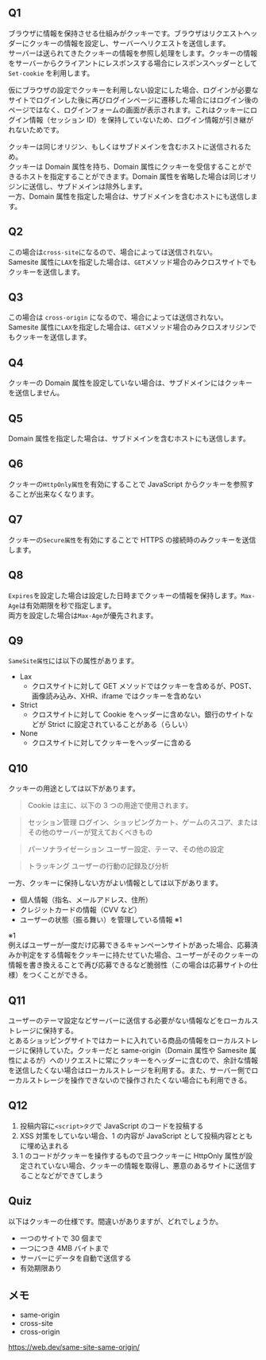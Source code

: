 ## Q1

ブラウザに情報を保持させる仕組みがクッキーです。ブラウザはリクエストヘッダーにクッキーの情報を設定し、サーバーへリクエストを送信します。  
サーバーは送られてきたクッキーの情報を参照し処理をします。クッキーの情報をサーバーからクライアントにレスポンスする場合にレスポンスヘッダーとして `Set-cookie` を利用します。

仮にブラウザの設定でクッキーを利用しない設定にした場合、ログインが必要なサイトでログインした後に再びログインページに遷移した場合にはログイン後のページではなく、ログインフォームの画面が表示されます。これはクッキーにログイン情報（セッション ID）を保持していないため、ログイン情報が引き継がれないためです。

クッキーは同じオリジン、もしくはサブドメインを含むホストに送信されるため。  
クッキーは Domain 属性を持ち、Domain 属性にクッキーを受信することができるホストを指定することができます。Domain 属性を省略した場合は同じオリジンに送信し、サブドメインは除外します。  
一方、Domain 属性を指定した場合は、サブドメインを含むホストにも送信します。

## Q2

この場合は`cross-site`になるので、場合によっては送信されない。  
Samesite 属性に`LAX`を指定した場合は、`GET`メソッド場合のみクロスサイトでもクッキーを送信します。

## Q3

この場合は `cross-origin` になるので、場合によっては送信されない。  
Samesite 属性に`LAX`を指定した場合は、`GET`メソッド場合のみクロスオリジンでもクッキーを送信します。

## Q4

クッキーの Domain 属性を設定していない場合は、サブドメインにはクッキーを送信しません。

## Q5

Domain 属性を指定した場合は、サブドメインを含むホストにも送信します。

## Q6

クッキーの`HttpOnly属性`を有効にすることで JavaScript からクッキーを参照することが出来なくなります。

## Q7

クッキーの`Secure属性`を有効にすることで HTTPS の接続時のみクッキーを送信します。

## Q8

`Expires`を設定した場合は設定した日時までクッキーの情報を保持します。`Max-Age`は有効期限を秒で指定します。  
両方を設定した場合は`Max-Age`が優先されます。

## Q9

`SameSite属性`には以下の属性があります。

- Lax
  - クロスサイトに対して GET メソッドではクッキーを含めるが、POST、画像読み込み、XHR、iframe ではクッキーを含めない
- Strict
  - クロスサイトに対して Cookie をヘッダーに含めない。銀行のサイトなどが Strict に設定されていることがある（らしい）
- None
  - クロスサイトに対してクッキーをヘッダーに含める

## Q10

クッキーの用途としては以下があります。

> Cookie は主に、以下の 3 つの用途で使用されます。

> セッション管理
> ログイン、ショッピングカート、ゲームのスコア、またはその他のサーバーが覚えておくべきもの

> パーソナライゼーション
> ユーザー設定、テーマ、その他の設定

> トラッキング
> ユーザーの行動の記録及び分析

一方、クッキーに保持しない方がよい情報としては以下があります。

- 個人情報（指名、メールアドレス、住所）
- クレジットカードの情報（CVV など）
- ユーザーの状態（振る舞い）を管理している情報 ※1

※1  
例えばユーザーが一度だけ応募できるキャンペーンサイトがあった場合、応募済みか判定をする情報をクッキーに持たせていた場合、ユーザーがそのクッキーの情報を書き換えることで再び応募できるなど脆弱性（この場合は応募サイトの仕様）をつくことができる。

## Q11

ユーザーのテーマ設定などサーバーに送信する必要がない情報などをローカルストレージに保持する。  
とあるショッピングサイトではカートに入れている商品の情報をローカルストレージに保持していた。クッキーだと same-origin（Domain 属性や Samesite 属性によるが）へのリクエストに常にクッキーをヘッダーに含むので、余計な情報を送信したくない場合はローカルストレージを利用する。また、サーバー側でローカルストレージを操作できないので操作されたくない場合にも利用できる。

## Q12

1. 投稿内容に`<script>タグ`で JavaScript のコードを投稿する
2. XSS 対策をしていない場合、1 の内容が JavaScript として投稿内容とともに埋め込まれる
3. 1 のコードがクッキーを操作するもので且つクッキーに HttpOnly 属性が設定されていない場合、クッキーの情報を取得し、悪意のあるサイトに送信することなどができてしまう

## Quiz

以下はクッキーの仕様です。間違いがありますが、どれでしょうか。

- 一つのサイトで 30 個まで
- 一つにつき 4MB バイトまで
- サーバーにデータを自動で送信する
- 有効期限あり

## メモ

- same-origin
- cross-site
- cross-origin

https://web.dev/same-site-same-origin/
